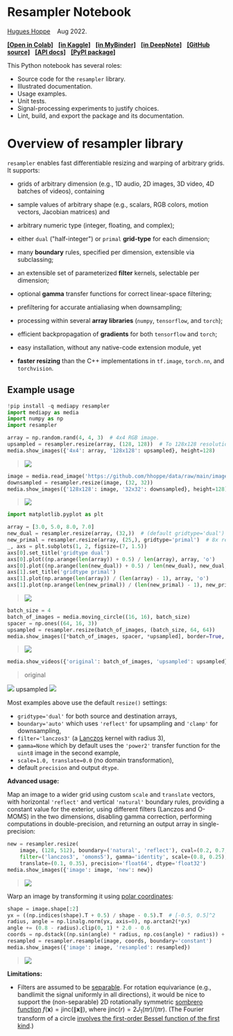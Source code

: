 # Resampler Notebook

[Hugues Hoppe](https://hhoppe.com/)
&nbsp;&nbsp; Aug 2022.

[**[Open in Colab]**](https://colab.research.google.com/github/hhoppe/resampler/blob/main/resampler.ipynb)
&nbsp; [**[in Kaggle]**](https://www.kaggle.com/notebooks/welcome?src=https://github.com/hhoppe/resampler/blob/main/resampler.ipynb)
&nbsp; [**[in MyBinder]**](https://mybinder.org/v2/gh/hhoppe/resampler/main?filepath=resampler.ipynb)
&nbsp; [**[in DeepNote]**](https://deepnote.com/launch?url=https%3A%2F%2Fgithub.com%2Fhhoppe%2Fresampler%2Fblob%2Fmain%2Fresampler.ipynb)
&nbsp; [**[GitHub source]**](https://github.com/hhoppe/resampler)
&nbsp; [**[API docs]**](https://hhoppe.github.io/resampler/)
&nbsp; [**[PyPI package]**](https://pypi.org/project/resampler/)

This Python notebook has several roles:
- Source code for the `resampler` library.
- Illustrated documentation.
- Usage examples.
- Unit tests.
- Signal-processing experiments to justify choices.
- Lint, build, and export the package and its documentation.


# Overview of resampler library

`resampler` enables fast differentiable resizing and warping of arbitrary grids.
It supports:

- grids of arbitrary dimension (e.g., 1D audio, 2D images, 3D video, 4D batches of videos),
  containing

- sample values of arbitrary shape
  (e.g., scalars, RGB colors, motion vectors, Jacobian matrices) and

- arbitrary numeric type (integer, floating, and complex);

- either `dual` ("half-integer") or `primal` **grid-type**
  for each dimension;

- many **boundary** rules,
  specified per dimension, extensible via subclassing;

- an extensible set of parameterized **filter** kernels,
  selectable per dimension;

- optional **gamma** transfer functions
  for correct linear-space filtering;

- prefiltering for accurate antialiasing when downsampling;

- processing within several **array libraries**
  (`numpy`, `tensorflow`, and `torch`);

- efficient backpropagation of **gradients**
  for both `tensorflow` and `torch`;

- easy installation, without any native-code extension module, yet

- **faster resizing** than the C++ implementations
  in `tf.image`, `torch.nn`, and `torchvision`.


## Example usage

```python
!pip install -q mediapy resampler
import mediapy as media
import numpy as np
import resampler
```

```python
array = np.random.rand(4, 4, 3)  # 4x4 RGB image.
upsampled = resampler.resize(array, (128, 128))  # To 128x128 resolution.
media.show_images({'4x4': array, '128x128': upsampled}, height=128)
```
> <img src="https://drive.google.com/uc?export=download&id=1tXm7Z8_ILYpTOsW1a5Z4S-Dvd1vcn7Q5"/>

```python
image = media.read_image('https://github.com/hhoppe/data/raw/main/image.png')
downsampled = resampler.resize(image, (32, 32))
media.show_images({'128x128': image, '32x32': downsampled}, height=128)
```
> <img src="https://drive.google.com/uc?export=download&id=1OiVNvszGZP3COh8mhI0dd2v00cMw2TA0"/>

```python
import matplotlib.pyplot as plt
```

```python
array = [3.0, 5.0, 8.0, 7.0]
new_dual = resampler.resize(array, (32,))  # (default gridtype='dual') 8x resolution.
new_primal = resampler.resize(array, (25,), gridtype='primal')  # 8x resolution.
_, axs = plt.subplots(1, 2, figsize=(7, 1.5))
axs[0].set_title('gridtype dual')
axs[0].plot((np.arange(len(array)) + 0.5) / len(array), array, 'o')
axs[0].plot((np.arange(len(new_dual)) + 0.5) / len(new_dual), new_dual, '.')
axs[1].set_title('gridtype primal')
axs[1].plot(np.arange(len(array)) / (len(array) - 1), array, 'o')
axs[1].plot(np.arange(len(new_primal)) / (len(new_primal) - 1), new_primal, '.')
```
> <img src="https://drive.google.com/uc?export=download&id=1VGjyX2nvBKaWyGbrMt3g0Nd3G1YdtFjg"/>

```python
batch_size = 4
batch_of_images = media.moving_circle((16, 16), batch_size)
spacer = np.ones((64, 16, 3))
upsampled = resampler.resize(batch_of_images, (batch_size, 64, 64))
media.show_images([*batch_of_images, spacer, *upsampled], border=True, height=64)
```
> <img src="https://drive.google.com/uc?export=download&id=1PLHu5mCpmb-_54ybvfr6kLUUTHD6l73t"/>

```python
media.show_videos({'original': batch_of_images, 'upsampled': upsampled}, fps=1)
```
> <span>original
  <img src="https://drive.google.com/uc?export=download&id=1WCwwbgYZordX14-XvHiV2Gc_60I1KD39"/>
  upsampled
  <img src="https://drive.google.com/uc?export=download&id=11Of3Gbv6p2BTxJD2rO0zAWEEv4w3BIe5"/>
  </span>

Most examples above use the default
`resize()` settings:
- `gridtype='dual'` for both source and destination arrays,
- `boundary='auto'`
  which uses `'reflect'` for upsampling and `'clamp'` for downsampling,
- `filter='lanczos3'`
  (a [Lanczos](https://en.wikipedia.org/wiki/Lanczos_resampling) kernel with radius 3),
- `gamma=None` which by default uses the `'power2'`
  transfer function for the `uint8` image in the second example,
- `scale=1.0, translate=0.0` (no domain transformation),
- default `precision` and output `dtype`.


**Advanced usage:**

Map an image to a wider grid using custom `scale` and `translate` vectors,
with horizontal `'reflect'` and vertical `'natural'` boundary rules,
providing a constant value for the exterior,
using different filters (Lanczos and O-MOMS) in the two dimensions,
disabling gamma correction, performing computations in double-precision,
and returning an output array in single-precision:

```python
new = resampler.resize(
    image, (128, 512), boundary=('natural', 'reflect'), cval=(0.2, 0.7, 0.3),
    filter=('lanczos3', 'omoms5'), gamma='identity', scale=(0.8, 0.25),
    translate=(0.1, 0.35), precision='float64', dtype='float32')
media.show_images({'image': image, 'new': new})
```
> <img src="https://drive.google.com/uc?export=download&id=1WUsrghao2Py9hSCPWfinVYg6Lga55h1X"/>

Warp an image by transforming it using
[polar coordinates](https://en.wikipedia.org/wiki/Polar_coordinate_system):

```python
shape = image.shape[:2]
yx = ((np.indices(shape).T + 0.5) / shape - 0.5).T  # [-0.5, 0.5]^2
radius, angle = np.linalg.norm(yx, axis=0), np.arctan2(*yx)
angle += (0.8 - radius).clip(0, 1) * 2.0 - 0.6
coords = np.dstack((np.sin(angle) * radius, np.cos(angle) * radius)) + 0.5
resampled = resampler.resample(image, coords, boundary='constant')
media.show_images({'image': image, 'resampled': resampled})
```
> <img src="https://drive.google.com/uc?export=download&id=1vqnNGeAw5uTNvMEt8hzQY3uXOJugMtJY"/>


**Limitations:**

- Filters are assumed to be [separable](https://en.wikipedia.org/wiki/Separable_filter).
For rotation equivariance (e.g., bandlimit the signal uniformly in all directions),
it would be nice to support the (non-separable) 2D rotationally symmetric
[sombrero function](https://en.wikipedia.org/wiki/Sombrero_function)
$f(\textbf{x}) = \text{jinc}(\|\textbf{x}\|)$,
where $\text{jinc}(r) = 2J_1(\pi r)/(\pi r)$.
(The Fourier transform of a circle
[involves the first-order Bessel function of the first kind](
  https://en.wikipedia.org/wiki/Airy_disk).)

